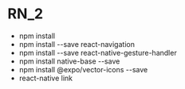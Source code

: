 # RN_2
* npm install
* npm install --save react-navigation
* npm install --save react-native-gesture-handler
* npm install native-base --save
* npm install @expo/vector-icons --save
* react-native link
